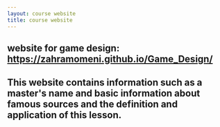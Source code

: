 ```yaml
---
layout: course website
title: course website
---
```


## website for game design: https://zahramomeni.github.io/Game_Design/
## This website contains information such as a master's name and basic information about famous sources and the definition and application of this lesson.


